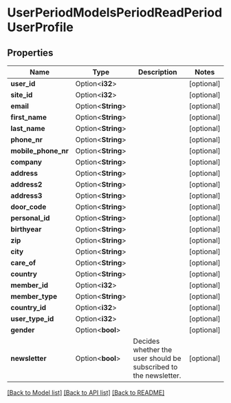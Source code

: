 # UserPeriodModelsPeriodReadPeriodUserProfile

## Properties

Name | Type | Description | Notes
------------ | ------------- | ------------- | -------------
**user_id** | Option<**i32**> |  | [optional]
**site_id** | Option<**i32**> |  | [optional]
**email** | Option<**String**> |  | [optional]
**first_name** | Option<**String**> |  | [optional]
**last_name** | Option<**String**> |  | [optional]
**phone_nr** | Option<**String**> |  | [optional]
**mobile_phone_nr** | Option<**String**> |  | [optional]
**company** | Option<**String**> |  | [optional]
**address** | Option<**String**> |  | [optional]
**address2** | Option<**String**> |  | [optional]
**address3** | Option<**String**> |  | [optional]
**door_code** | Option<**String**> |  | [optional]
**personal_id** | Option<**String**> |  | [optional]
**birthyear** | Option<**String**> |  | [optional]
**zip** | Option<**String**> |  | [optional]
**city** | Option<**String**> |  | [optional]
**care_of** | Option<**String**> |  | [optional]
**country** | Option<**String**> |  | [optional]
**member_id** | Option<**i32**> |  | [optional]
**member_type** | Option<**String**> |  | [optional]
**country_id** | Option<**i32**> |  | [optional]
**user_type_id** | Option<**i32**> |  | [optional]
**gender** | Option<**bool**> |  | [optional]
**newsletter** | Option<**bool**> | Decides whether the user should be subscribed to the newsletter. | [optional]

[[Back to Model list]](../README.md#documentation-for-models) [[Back to API list]](../README.md#documentation-for-api-endpoints) [[Back to README]](../README.md)


